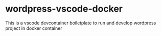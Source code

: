 # wordpress-vscode-docker
This is a vscode devcontainer boiletplate to run and develop wordpress project in docker container
